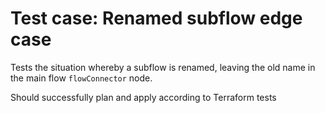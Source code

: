 # Test case: Renamed subflow edge case

Tests the situation whereby a subflow is renamed, leaving the old name in the main flow `flowConnector` node.

Should successfully plan and apply according to Terraform tests